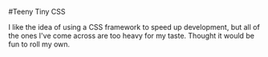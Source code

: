 #Teeny Tiny CSS

I like the idea of using a CSS framework to speed up development, but all of the ones I've come across are too heavy for my taste. Thought it would be fun to roll my own.